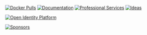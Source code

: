 [![Docker Pulls](https://img.shields.io/docker/pulls/openidentityplatform/opendj)](https://hub.docker.com/u/openidentityplatform)
[![Documentation](https://img.shields.io/badge/📄-Documentation-lemonchiffon)](https://doc.openidentityplatform.org/)
[![Professional Services](https://img.shields.io/badge/💪-Professional_Services-green)](https://github.com/OpenIdentityPlatform/.github/wiki/Approved-Vendor-List)
[![Ideas](https://img.shields.io/badge/💡-Ideas-violet)](https://github.com/orgs/OpenIdentityPlatform/discussions/5)

[![Open Identity Platform](https://www.openidentityplatform.org/assets/img/oip-star.png?ver3)](https://github.com/OpenIdentityPlatform)

[![Sponsors](https://opencollective.com/OpenIdentityPlatform/sponsors.svg?width=890)](https://opencollective.com/OpenIdentityPlatform)
